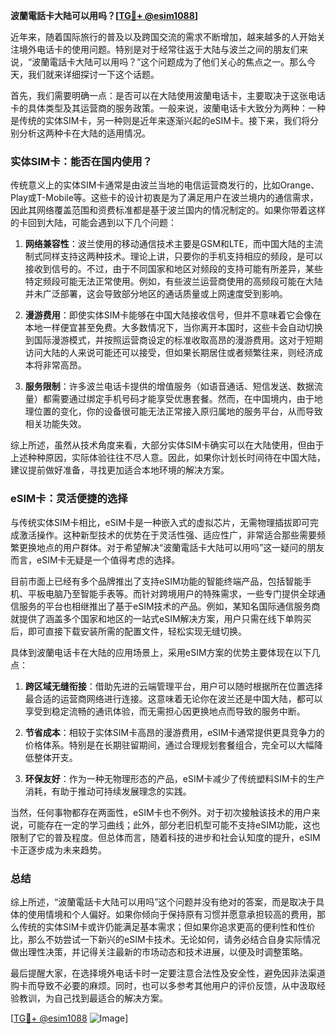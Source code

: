 **波蘭電話卡大陆可以用吗？[[TG💪+ @esim1088](https://t.me/s/esim1088)]**

近年来，随着国际旅行的普及以及跨国交流的需求不断增加，越来越多的人开始关注境外电话卡的使用问题。特别是对于经常往返于大陆与波兰之间的朋友们来说，“波蘭電話卡大陆可以用吗？”这个问题成为了他们关心的焦点之一。那么今天，我们就来详细探讨一下这个话题。

首先，我们需要明确一点：是否可以在大陆使用波蘭电话卡，主要取决于这张电话卡的具体类型及其运营商的服务政策。一般来说，波蘭电话卡大致分为两种：一种是传统的实体SIM卡，另一种则是近年来逐渐兴起的eSIM卡。接下来，我们将分别分析这两种卡在大陆的适用情况。

### 实体SIM卡：能否在国内使用？

传统意义上的实体SIM卡通常是由波兰当地的电信运营商发行的，比如Orange、Play或T-Mobile等。这些卡的设计初衷是为了满足用户在波兰境内的通信需求，因此其网络覆盖范围和资费标准都是基于波兰国内的情况制定的。如果你带着这样的卡回到大陆，可能会遇到以下几个问题：

1. **网络兼容性**：波兰使用的移动通信技术主要是GSM和LTE，而中国大陆的主流制式同样支持这两种技术。理论上讲，只要你的手机支持相应的频段，是可以接收到信号的。不过，由于不同国家和地区对频段的支持可能有所差异，某些特定频段可能无法正常使用。例如，有些波兰运营商使用的高频段可能在大陆并未广泛部署，这会导致部分地区的通话质量或上网速度受到影响。

2. **漫游费用**：即使实体SIM卡能够在中国大陆接收信号，但并不意味着它会像在本地一样便宜甚至免费。大多数情况下，当你离开本国时，这些卡会自动切换到国际漫游模式，并按照运营商设定的标准收取高昂的漫游费用。这对于短期访问大陆的人来说可能还可以接受，但如果长期居住或者频繁往来，则经济成本将非常高昂。

3. **服务限制**：许多波兰电话卡提供的增值服务（如语音通话、短信发送、数据流量）都需要通过绑定手机号码才能享受优惠套餐。然而，在中国境内，由于地理位置的变化，你的设备很可能无法正常接入原归属地的服务平台，从而导致相关功能失效。

综上所述，虽然从技术角度来看，大部分实体SIM卡确实可以在大陆使用，但由于上述种种原因，实际体验往往不尽人意。因此，如果你计划长时间待在中国大陆，建议提前做好准备，寻找更加适合本地环境的解决方案。

### eSIM卡：灵活便捷的选择

与传统实体SIM卡相比，eSIM卡是一种嵌入式的虚拟芯片，无需物理插拔即可完成激活操作。这种新型技术的优势在于灵活性强、适应性广，非常适合那些需要频繁更换地点的用户群体。对于希望解决“波蘭電話卡大陆可以用吗”这一疑问的朋友而言，eSIM卡无疑是一个值得考虑的选择。

目前市面上已经有多个品牌推出了支持eSIM功能的智能终端产品，包括智能手机、平板电脑乃至智能手表等。而针对跨境用户的特殊需求，一些专门提供全球通信服务的平台也相继推出了基于eSIM技术的产品。例如，某知名国际通信服务商就提供了涵盖多个国家和地区的一站式eSIM解决方案，用户只需在线下单购买后，即可直接下载安装所需的配置文件，轻松实现无缝切换。

具体到波蘭电话卡在大陆的应用场景上，采用eSIM方案的优势主要体现在以下几点：

1. **跨区域无缝衔接**：借助先进的云端管理平台，用户可以随时根据所在位置选择最合适的运营商网络进行连接。这意味着无论你在波兰还是中国大陆，都可以享受到稳定流畅的通讯体验，而无需担心因更换地点而导致的服务中断。

2. **节省成本**：相较于实体SIM卡高昂的漫游费用，eSIM卡通常提供更具竞争力的价格体系。特别是在长期驻留期间，通过合理规划套餐组合，完全可以大幅降低整体开支。

3. **环保友好**：作为一种无物理形态的产品，eSIM卡减少了传统塑料SIM卡的生产消耗，有助于推动可持续发展理念的实践。

当然，任何事物都存在两面性，eSIM卡也不例外。对于初次接触该技术的用户来说，可能存在一定的学习曲线；此外，部分老旧机型可能不支持eSIM功能，这也限制了它的普及程度。但总体而言，随着科技的进步和社会认知度的提升，eSIM卡正逐步成为未来趋势。

### 总结

综上所述，“波蘭電話卡大陆可以用吗”这个问题并没有绝对的答案，而是取决于具体的使用情境和个人偏好。如果你倾向于保持原有习惯并愿意承担较高的费用，那么传统的实体SIM卡或许仍能满足基本需求；但如果你追求更高的便利性和性价比，那么不妨尝试一下新兴的eSIM卡技术。无论如何，请务必结合自身实际情况做出理性决策，并记得关注最新的市场动态和技术进展，以便及时调整策略。

最后提醒大家，在选择境外电话卡时一定要注意合法性及安全性，避免因非法渠道购卡而导致不必要的麻烦。同时，也可以多参考其他用户的评价反馈，从中汲取经验教训，为自己找到最适合的解决方案。

[[TG💪+ @esim1088](https://t.me/s/esim1088) ![Image](https://i.postimg.cc/4NQfJmqS/Snipaste-2025-05-13-00-14-12.png)]